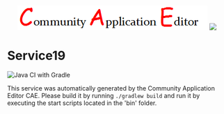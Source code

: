 <p align="center">
  <img src="https://github.com/PhilCAEOrg2/microservice-196/blob/master/img/logo.png" />
  <img src="https://raw.githubusercontent.com/rwth-acis/las2peer/master/img/logo/bitmap/las2peer-logo-128x128.png" />
</p>

Service19
===================
![Java CI with Gradle](https://github.com/PhilCAEOrg2/microservice-196/workflows/Java%20CI%20with%20Gradle/badge.svg?branch=master)

This service was automatically generated by the Community Application Editor CAE. Please build it by running `./gradlew build` and run it by executing the start scripts located in the 'bin' folder.
